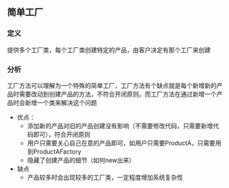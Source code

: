 ## 简单工厂

### 定义
提供多个工厂类，每个工厂类创建特定的产品，由客户决定有那个工厂来创建

### 分析

工厂方法可以理解为一个特殊的简单工厂，工厂方法有个缺点就是每个新增新的产品时需要改动到创建产品的方法，不符合开闭原则。而工厂方法在通过新增一个产品时会新增一个类来解决这个问题

* 优点：
    * 添加新的产品对旧的产品创建没有影响（不需要修改代码，只需要新增代码即可），符合开闭原则
    * 用户只需要关心自己在意的产品即可，如用户只需要ProductA，只需要用到ProductAFactory
    * 隐藏了创建产品的细节（如何new出来）
* 缺点
    * 产品较多时会出现较多的工厂类，一定程度增加系统复杂性
